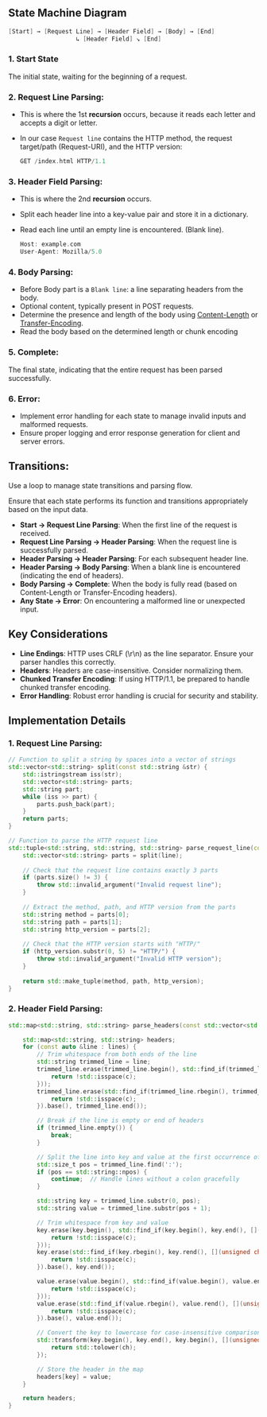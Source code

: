 ## State Machine Diagram
```c++
[Start] → [Request Line] → [Header Field] → [Body] → [End]
                   ↳ [Header Field] ↘ [End]
```
### 1. Start State 
The initial state, waiting for the beginning of a request.

### 2. Request Line Parsing:
- This is where the 1st **recursion** occurs, because it reads each letter and accepts a digit or letter.
- In our case `Request line` contains the HTTP method, the request target/path (Request-URI), and the HTTP version:

    ```c++
    GET /index.html HTTP/1.1
    ```

### 3. Header Field Parsing:
- This is where the 2nd **recursion** occurs.
- Split each header line into a key-value pair and store it in a dictionary.
- Read each line until an empty line is encountered. (Blank line).

    ```c++
    Host: example.com
    User-Agent: Mozilla/5.0
    ```

### 4. Body Parsing:
- Before Body part is a `Blank line`: a line separating headers from the body.
- Optional content, typically present in POST requests.
- Determine the presence and length of the body using [Content-Length](/doc/background_knowledge.md#definitions) or [Transfer-Encoding](/doc/HTTP/general_1.1.md#2-transfer-encoding).
- Read the body based on the determined length or chunk encoding

### 5. Complete: 
The final state, indicating that the entire request has been parsed successfully.

### 6. Error: 
- Implement error handling for each state to manage invalid inputs and malformed requests.
- Ensure proper logging and error response generation for client and server errors.

## Transitions:
Use a loop to manage state transitions and parsing flow.

Ensure that each state performs its function and transitions appropriately based on the input data.

- **Start -> Request Line Parsing**: When the first line of the request is received.
- **Request Line Parsing -> Header Parsing**: When the request line is successfully parsed.
- **Header Parsing -> Header Parsing**: For each subsequent header line.
- **Header Parsing -> Body Parsing**: When a blank line is encountered (indicating the end of headers).
- **Body Parsing -> Complete**: When the body is fully read (based on Content-Length or Transfer-Encoding headers).
- **Any State -> Error**: On encountering a malformed line or unexpected input.

## Key Considerations
- **Line Endings**: HTTP uses CRLF (\r\n) as the line separator. Ensure your parser handles this correctly.
- **Headers**: Headers are case-insensitive. Consider normalizing them.
- **Chunked Transfer Encoding**: If using HTTP/1.1, be prepared to handle chunked transfer encoding.
- **Error Handling**: Robust error handling is crucial for security and stability.

## Implementation Details

### 1. Request Line Parsing:

```c++
// Function to split a string by spaces into a vector of strings
std::vector<std::string> split(const std::string &str) {
    std::istringstream iss(str);
    std::vector<std::string> parts;
    std::string part;
    while (iss >> part) {
        parts.push_back(part);
    }
    return parts;
}

// Function to parse the HTTP request line
std::tuple<std::string, std::string, std::string> parse_request_line(const std::string &line) {
    std::vector<std::string> parts = split(line);
    
    // Check that the request line contains exactly 3 parts
    if (parts.size() != 3) {
        throw std::invalid_argument("Invalid request line");
    }
    
    // Extract the method, path, and HTTP version from the parts
    std::string method = parts[0];
    std::string path = parts[1];
    std::string http_version = parts[2];
    
    // Check that the HTTP version starts with "HTTP/"
    if (http_version.substr(0, 5) != "HTTP/") {
        throw std::invalid_argument("Invalid HTTP version");
    }
    
    return std::make_tuple(method, path, http_version);
}
```

### 2. Header Field Parsing:
```c++
std::map<std::string, std::string> parse_headers(const std::vector<std::string> &lines) {

    std::map<std::string, std::string> headers;
    for (const auto &line : lines) {
        // Trim whitespace from both ends of the line
        std::string trimmed_line = line;
        trimmed_line.erase(trimmed_line.begin(), std::find_if(trimmed_line.begin(), trimmed_line.end(), [](unsigned char c) {
            return !std::isspace(c);
        }));
        trimmed_line.erase(std::find_if(trimmed_line.rbegin(), trimmed_line.rend(), [](unsigned char c) {
            return !std::isspace(c);
        }).base(), trimmed_line.end());

        // Break if the line is empty or end of headers
        if (trimmed_line.empty()) {
            break;
        }

        // Split the line into key and value at the first occurrence of ':'
        std::size_t pos = trimmed_line.find(':');
        if (pos == std::string::npos) {
            continue;  // Handle lines without a colon gracefully
        }

        std::string key = trimmed_line.substr(0, pos);
        std::string value = trimmed_line.substr(pos + 1);

        // Trim whitespace from key and value
        key.erase(key.begin(), std::find_if(key.begin(), key.end(), [](unsigned char c) {
            return !std::isspace(c);
        }));
        key.erase(std::find_if(key.rbegin(), key.rend(), [](unsigned char c) {
            return !std::isspace(c);
        }).base(), key.end());

        value.erase(value.begin(), std::find_if(value.begin(), value.end(), [](unsigned char c) {
            return !std::isspace(c);
        }));
        value.erase(std::find_if(value.rbegin(), value.rend(), [](unsigned char c) {
            return !std::isspace(c);
        }).base(), value.end());

        // Convert the key to lowercase for case-insensitive comparison
        std::transform(key.begin(), key.end(), key.begin(), [](unsigned char ch) {
            return std::tolower(ch);
        });

        // Store the header in the map
        headers[key] = value;
    }

    return headers;
}
```
